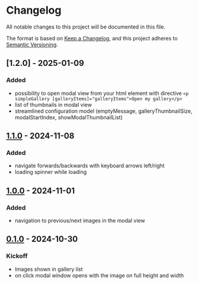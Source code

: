 # Changelog

All notable changes to this project will be documented in this file.

The format is based on [Keep a Changelog](https://keepachangelog.com/en/1.1.0/),
and this project adheres to [Semantic Versioning](https://semver.org/spec/v2.0.0.html).

## [1.2.0] - 2025-01-09

### Added

- possibility to open modal view from your html element with directive ```<p simpleGallery [galleryItems]="galleryItems">Open my gallery</p>```
- list of thumbnails in modal view
- streamlined configuration model (emptyMessage, galleryThumbnailSize, modalStartIndex, showModalThumbnailList)

## [1.1.0] - 2024-11-08

### Added

- navigate forwards/backwards with keyboard arrows left/right
- loading spinner while loading

## [1.0.0] - 2024-11-01

### Added

- navigation to previous/next images in the modal view

## [0.1.0] - 2024-10-30

### Kickoff

- Images shown in gallery list
- on click modal window opens with the image on full height and width

[unreleased]: https://github.com/zolcsi/ngx-simple-gallery/compare/1.1.0...main
[1.1.0]: https://github.com/zolcsi/ngx-simple-gallery/compare/1.0.0...1.1.0
[1.0.0]: https://github.com/zolcsi/ngx-simple-gallery/compare/0.1.0...1.0.0
[0.1.0]: https://github.com/zolcsi/ngx-simple-gallery/releases/tag/0.1.0
